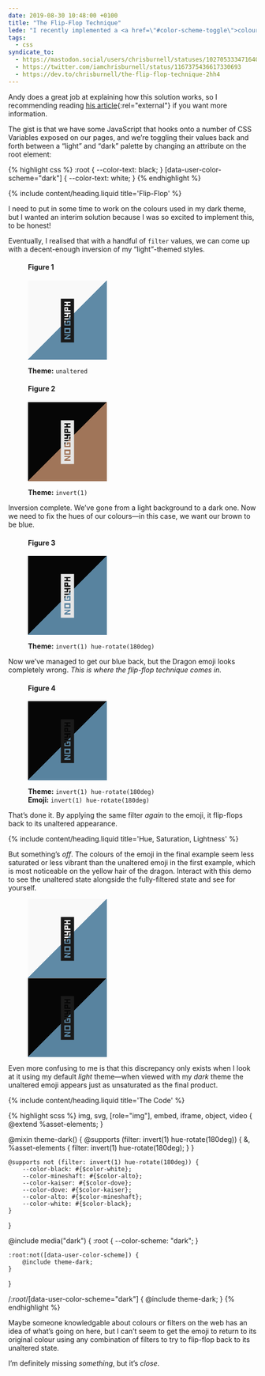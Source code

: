 ```yaml
---
date: 2019-08-30 10:48:00 +0100
title: "The Flip-Flop Technique"
lede: "I recently implemented a <a href=\"#color-scheme-toggle\">colour scheme toggler</a> in the footer of my website, following <a href=\"https://andy-bell.design\" rel=\"external\">Andy Bell’s</a> guide, <a href=\"https://andy-bell.design/wrote/create-a-user-controlled-dark-or-light-mode\" rel=\"external\">Create a user controlled dark or light mode</a>, and I found a wonky but fun alternative solution for styling my dark theme which leverages CSS’s filter property."
tags:
  - css
syndicate_to:
  - https://mastodon.social/users/chrisburnell/statuses/102705333471640919
  - https://twitter.com/iamchrisburnell/status/1167375436617330693
  - https://dev.to/chrisburnell/the-flip-flop-technique-2hh4
---
```


<style>
    .figure--dragon div {
        background-color: #f9f9f9;
        background-image: linear-gradient(to bottom right, transparent 50%, #5f8aa6 50%, #5f8aa6);
        width: 10rem;
        height: 10rem;
        font-size: 5rem;
        line-height: 10rem;
        text-align: center;
    }
    [data-user-color-scheme="dark"] .figure--dragon {
        filter: hue-rotate(180deg) invert(1);
    }
    [data-user-color-scheme="dark"] .figure--dragon .emoji {
        filter: none;
    }
    .figure--dragon--animate {
        flex-direction: row;
        cursor: col-resize;
    }
    .figure--dragon--animate div {
        clip-path: polygon(0 0, 100% 0, 100% 100%, 0 100%);
        transition: all 0.5s ease;
    }
    .figure--dragon--animate:hover div:first-child,
    .figure--dragon--animate:focus div:first-child,
    .figure--dragon--animate:active div:first-child {
        clip-path: polygon(0 0, 50% 0, 50% 100%, 0 100%);
        transform: translateX(50%);
    }
    .figure--dragon--animate:hover div:last-child,
    .figure--dragon--animate:focus div:last-child,
    .figure--dragon--animate:active div:last-child {
        clip-path: polygon(50% 0, 100% 0, 100% 100%, 50% 100%);
        transform: translateX(-50%);
    }
</style>

Andy does a great job at explaining how this solution works, so I recommending reading [his article](https://andy-bell.design/wrote/create-a-user-controlled-dark-or-light-mode){:rel="external"} if you want more information.

The gist is that we have some JavaScript that hooks onto a number of CSS Variables exposed on our pages, and we’re toggling their values back and forth between a <q>light</q> and <q>dark</q> palette by changing an attribute on the root element:

{% highlight css %}
:root {
    --color-text: black;
}
[data-user-color-scheme="dark"] {
    --color-text: white;
}
{% endhighlight %}


{% include content/heading.liquid title='Flip-Flop' %}

I need to put in some time to work on the colours used in my dark theme, but I wanted an interim solution because I was so excited to implement this, to be honest!

Eventually, I realised that with a handful of `filter` values, we can come up with a decent-enough inversion of my <q>light</q>-themed styles.

<figure class="figure--dragon">
    <h4>Figure 1</h4>
    <div>
        <span class="emoji" role="img" aria-label="Dragon Face">🐲</span>
    </div>
    <p>
        <strong>Theme:</strong> <code>unaltered</code>
    </p>
</figure>

<figure class="figure--dragon">
    <h4>Figure 2</h4>
    <div style="filter: invert(1);">
        <span class="emoji" role="img" aria-label="Dragon Face">🐲</span>
    </div>
    <p>
        <strong>Theme:</strong> <code>invert(1)</code>
    </p>
</figure>

Inversion complete. We’ve gone from a light background to a dark one. Now we need to fix the hues of our colours—in this case, we want our brown to be blue.

<figure class="figure--dragon">
    <h4>Figure 3</h4>
    <div style="filter: invert(1) hue-rotate(180deg);">
        <span class="emoji" role="img" aria-label="Dragon Face">🐲</span>
    </div>
    <p>
        <strong>Theme:</strong> <code>invert(1) hue-rotate(180deg)</code>
    </p>
</figure>

Now we’ve managed to get our blue back, but the Dragon emoji looks completely wrong. *This is where the flip-flop technique comes in.*

<figure class="figure--dragon">
    <h4>Figure 4</h4>
    <div style="filter: invert(1) hue-rotate(180deg);">
        <span class="emoji" role="img" aria-label="Dragon Face" style="filter: invert(1) hue-rotate(180deg);">🐲</span>
    </div>
    <p>
        <strong>Theme:</strong> <code>invert(1) hue-rotate(180deg)</code>
        <br>
        <strong>Emoji:</strong> <code>invert(1) hue-rotate(180deg)</code>
    </p>
</figure>

That’s done it. By applying the same filter *again* to the emoji, it flip-flops back to its unaltered appearance.


{% include content/heading.liquid title='Hue, Saturation, Lightness' %}

But something’s *off*. The colours of the emoji in the final example seem less saturated or less vibrant than the unaltered emoji in the first example, which is most noticeable on the yellow hair of the dragon. Interact with this demo to see the unaltered state alongside the fully-filtered state and see for yourself.

<figure class="figure--dragon  figure--dragon--animate" tabindex="0">
    <div>
        <span class="emoji" role="img" aria-label="Dragon Face">🐲</span>
    </div>
    <div style="filter: invert(1) hue-rotate(180deg);">
        <span class="emoji" role="img" aria-label="Dragon Face" style="filter: invert(1) hue-rotate(180deg);">🐲</span>
    </div>
</figure>

Even more confusing to me is that this discrepancy only exists when I look at it using my default *light* theme—when viewed with my *dark* theme the unaltered emoji appears just as unsaturated as the final product.


{% include content/heading.liquid title='The Code' %}

{% highlight scss %}
img,
svg,
[role="img"],
embed,
iframe,
object,
video {
    @extend %asset-elements;
}

@mixin theme-dark() {
    @supports (filter: invert(1) hue-rotate(180deg)) {
        &,
        %asset-elements {
            filter: invert(1) hue-rotate(180deg);
        }
    }

    @supports not (filter: invert(1) hue-rotate(180deg)) {
        --color-black: #{$color-white};
        --color-mineshaft: #{$color-alto};
        --color-kaiser: #{$color-dove};
        --color-dove: #{$color-kaiser};
        --color-alto: #{$color-mineshaft};
        --color-white: #{$color-black};
    }
}

@include media("dark") {
    :root {
        --color-scheme: "dark";
    }

    :root:not([data-user-color-scheme]) {
        @include theme-dark;
    }
}

/*:root*/[data-user-color-scheme="dark"] {
    @include theme-dark;
}
{% endhighlight %}


Maybe someone knowledgable about colours or filters on the web has an idea of what’s going on here, but I can’t seem to get the emoji to return to its original colour using any combination of filters to try to flip-flop back to its unaltered state.

I’m definitely missing *something*, but it’s *close*.
